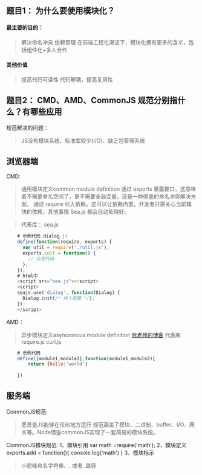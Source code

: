 ## 题目1： 为什么要使用模块化？

#### 最主要的目的：

> 解决命名冲突
> 依赖管理
> 在前端工程化潮流下，模块化拥有更多的含义，包括组件化+多人合作

#### 其他价值
> 提高代码可读性
> 代码解耦，提高复用性


## 题目2： CMD、AMD、CommonJS 规范分别指什么？有哪些应用


规范解决的问题：
> JS没有模块系统、标准库较少(I/O)、缺乏包管理系统


## 浏览器端

CMD: 
> 通用模块定义common module definition
> 通过 exports 暴露接口。这意味着不需要命名空间了，更不需要全局变量。这是一种彻底的命名冲突解决方案。
> 通过 require 引入依赖。这可以让依赖内置，开发者只需关心当前模块的依赖，其他事情 Sea.js 
> 都会自动处理好。

> 代表库： sea.js

```javascript
 	# 示例代码 dialog.js
	define(function(require, exports) {
	  var util = require('./util.js');
	  exports.init = function() {
	    // 实现代码
	  };
	});
	# html中
	<script src="sea.js"></script>
	<script>
	seajs.use('dialog', function(Dialog) {
	  Dialog.init(/* 传入配置 */);
	});
	</script>
```

AMD： 
> 异步模块定义asyncronous module definition 
> [阮老师的博客](http://www.ruanyifeng.com/blog/2012/10/asynchronous_module_definition.html)
> 代表库 require.js curl.js
```javascript
 	# 示例代码
	define([module1,module2],function(module1,module2){
		return {hello:'world'}
	
	})
```
## 服务端

CommonJS规范:
> 愿景是JS能够在任何地方运行
> 规范涵盖了模块、二进制、buffer、I/O、网关等。Node借鉴commonJS实现了一套简易的模块系统。

CommonJS模块规范:
1、模块引用
var math =require('math');
2、模块定义
exports.add = function(){
	console.log('math')
}
3、模块标示
> 小驼峰命名字符串、. 或者..路径













